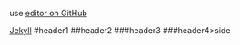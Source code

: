 use [editor on GitHub](https://github.com/Foxer-Z/myRepository/edit/master/README.md)

[Jekyll](https://jekyllrb.com)
#header1
##header2
###header3
###header4>side
